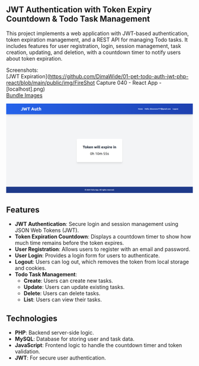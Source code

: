 ## JWT Authentication with Token Expiry Countdown & Todo Task Management

This project implements a web application with JWT-based authentication, token expiration management, and a REST API for managing Todo tasks. It includes features for user registration, login, session management, task creation, updating, and deletion, with a countdown timer to notify users about token expiration.

Screenshots:    
[JWT Expiration](https://github.com/DimaWide/01-pet-todo-auth-jwt-php-react/blob/main/public/img/FireShot Capture 040 - React App - [localhost].png)     
[Bundle Images](https://github.com/DimaWide/01-pet-todo-auth-jwt-php-react/blob/main/public/img/bundle) 

![Main](https://github.com/DimaWide/01-pet-todo-auth-jwt-php-react/blob/main/public/img/jwt.png)

## Features

- **JWT Authentication**: Secure login and session management using JSON Web Tokens (JWT).
- **Token Expiration Countdown**: Displays a countdown timer to show how much time remains before the token expires.
- **User Registration**: Allows users to register with an email and password.
- **User Login**: Provides a login form for users to authenticate.
- **Logout**: Users can log out, which removes the token from local storage and cookies.
- **Todo Task Management**:
  - **Create**: Users can create new tasks.
  - **Update**: Users can update existing tasks.
  - **Delete**: Users can delete tasks.
  - **List**: Users can view their tasks.

## Technologies

- **PHP**: Backend server-side logic.
- **MySQL**: Database for storing user and task data.
- **JavaScript**: Frontend logic to handle the countdown timer and token validation.
- **JWT**: For secure user authentication.
